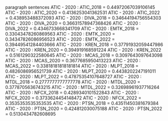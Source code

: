 paragraph
sentences
ATIC - 2020 : ATIC_2018 = 0.44972067039106145
ATIC - 2020 : ATIC_2020 = 0.4136253041362531
ATIC - 2020 : ATIC_2022 = 0.438953488372093
ATIC - 2020 : DIVA_2018 = 0.34644194756554303
ATIC - 2020 : DIVA_2020 = 0.36631578947368426
ATIC - 2020 : DIVA_2022 = 0.4346733668341709
ATIC - 2020 : EMTK_2018 = 0.33043478260869563
ATIC - 2020 : EMTK_2020 = 0.34347826086956523
ATIC - 2020 : EMTK_2022 = 0.39449541284403666
ATIC - 2020 : KREN_2018 = 0.37791932059447986
ATIC - 2020 : KREN_2020 = 0.394919168591224
ATIC - 2020 : KREN_2022 = 0.5161290322580645
ATIC - 2020 : MCAS_2018 = 0.3097643097643098
ATIC - 2020 : MCAS_2020 = 0.3677685950413223
ATIC - 2020 : MCAS_2022 = 0.33818181818181814
ATIC - 2020 : MLPT_2018 = 0.4826086956521739
ATIC - 2020 : MLPT_2020 = 0.4438202247191011
ATIC - 2020 : MLPT_2022 = 0.47875354107648727
ATIC - 2020 : MTDL_2018 = 0.2777777777777778
ATIC - 2020 : MTDL_2020 = 0.3778705636743215
ATIC - 2020 : MTDL_2022 = 0.32698961937716264
ATIC - 2020 : NFCX_2018 = 0.4289340101522843
ATIC - 2020 : NFCX_2020 = 0.3733624454148472
ATIC - 2020 : NFCX_2022 = 0.3535353535353535
ATIC - 2020 : PTSN_2018 = 0.43511450381679384
ATIC - 2020 : PTSN_2020 = 0.424812030075188
ATIC - 2020 : PTSN_2022 = 0.5130434782608695
